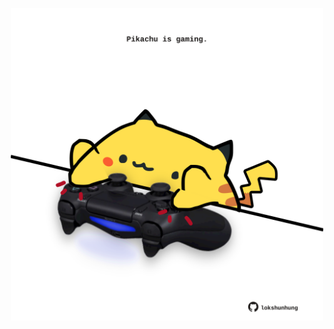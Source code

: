 <!-- built at 22/06/2024, 07:00:45 UTC -->
<p align="center">
  <img width="500" height="500" src="./ReadmeImage.svg">
</p>
